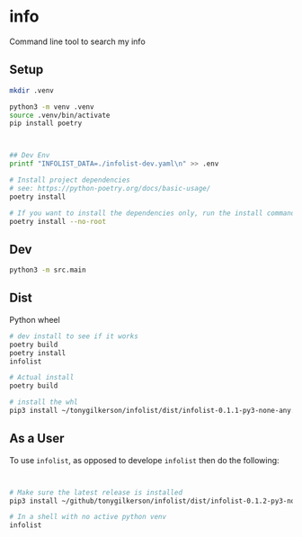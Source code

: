 # info

Command line tool to search my info

## Setup

```sh
mkdir .venv

python3 -m venv .venv
source .venv/bin/activate
pip install poetry



## Dev Env
printf "INFOLIST_DATA=./infolist-dev.yaml\n" >> .env

# Install project dependencies
# see: https://python-poetry.org/docs/basic-usage/
poetry install

# If you want to install the dependencies only, run the install command with the --no-root flag:
poetry install --no-root
```

## Dev

```sh
python3 -m src.main
```

## Dist

Python wheel

```sh
# dev install to see if it works
poetry build
poetry install
infolist

# Actual install 
poetry build

# install the whl
pip3 install ~/tonygilkerson/infolist/dist/infolist-0.1.1-py3-none-any.whl --force-reinstall
```

## As a User

To use `infolist`, as opposed to develope `infolist` then do the following:

```sh


# Make sure the latest release is installed
pip3 install ~/github/tonygilkerson/infolist/dist/infolist-0.1.2-py3-none-any.whl --break-system-packages --user  

# In a shell with no active python venv
infolist

```